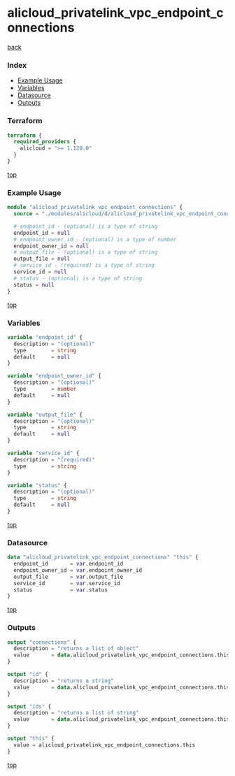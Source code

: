 # alicloud_privatelink_vpc_endpoint_connections

[back](../alicloud.md)

### Index

- [Example Usage](#example-usage)
- [Variables](#variables)
- [Datasource](#datasource)
- [Outputs](#outputs)

### Terraform

```terraform
terraform {
  required_providers {
    alicloud = ">= 1.120.0"
  }
}
```

[top](#index)

### Example Usage

```terraform
module "alicloud_privatelink_vpc_endpoint_connections" {
  source = "./modules/alicloud/d/alicloud_privatelink_vpc_endpoint_connections"

  # endpoint_id - (optional) is a type of string
  endpoint_id = null
  # endpoint_owner_id - (optional) is a type of number
  endpoint_owner_id = null
  # output_file - (optional) is a type of string
  output_file = null
  # service_id - (required) is a type of string
  service_id = null
  # status - (optional) is a type of string
  status = null
}
```

[top](#index)

### Variables

```terraform
variable "endpoint_id" {
  description = "(optional)"
  type        = string
  default     = null
}

variable "endpoint_owner_id" {
  description = "(optional)"
  type        = number
  default     = null
}

variable "output_file" {
  description = "(optional)"
  type        = string
  default     = null
}

variable "service_id" {
  description = "(required)"
  type        = string
}

variable "status" {
  description = "(optional)"
  type        = string
  default     = null
}
```

[top](#index)

### Datasource

```terraform
data "alicloud_privatelink_vpc_endpoint_connections" "this" {
  endpoint_id       = var.endpoint_id
  endpoint_owner_id = var.endpoint_owner_id
  output_file       = var.output_file
  service_id        = var.service_id
  status            = var.status
}
```

[top](#index)

### Outputs

```terraform
output "connections" {
  description = "returns a list of object"
  value       = data.alicloud_privatelink_vpc_endpoint_connections.this.connections
}

output "id" {
  description = "returns a string"
  value       = data.alicloud_privatelink_vpc_endpoint_connections.this.id
}

output "ids" {
  description = "returns a list of string"
  value       = data.alicloud_privatelink_vpc_endpoint_connections.this.ids
}

output "this" {
  value = alicloud_privatelink_vpc_endpoint_connections.this
}
```

[top](#index)